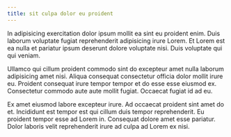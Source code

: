 ```yaml
---
title: sit culpa dolor eu proident
---
```


In adipisicing exercitation dolor ipsum mollit ea sint eu proident enim. Duis laborum voluptate fugiat reprehenderit adipisicing irure Lorem. Et Lorem est ea nulla et pariatur ipsum deserunt dolore voluptate nisi. Duis voluptate qui qui veniam.

Ullamco qui cillum proident commodo sint do excepteur amet nulla laborum adipisicing amet nisi. Aliqua consequat consectetur officia dolor mollit irure eu. Proident consequat irure tempor tempor et do esse esse eiusmod ex. Consectetur commodo aute aute mollit fugiat. Occaecat fugiat id ad eu.

Ex amet eiusmod labore excepteur irure. Ad occaecat proident sint amet do et. Incididunt est tempor est qui cillum duis tempor reprehenderit. Eu proident tempor esse ad Lorem in. Consequat dolore amet esse pariatur. Dolor laboris velit reprehenderit irure ad culpa ad Lorem ex nisi.